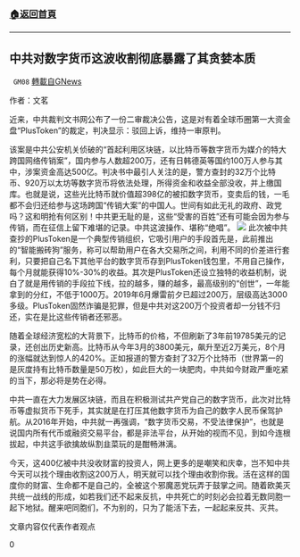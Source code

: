###  [:house:返回首頁](https://github.com/ourhimalayas/txt)
---

## 中共对数字货币这波收割彻底暴露了其贪婪本质
` GM08` [轉載自GNews](https://gnews.org/zh-hans/621963/)

作者：文茗

近来，中共裁判文书网公布了一份二审裁决公告，这是对有着全球币圈第一大资金盘“PlusToken”的裁定，判决显示：驳回上诉，维持一审原判。

该案是中共公安机关侦破的“首起利用区块链，以比特币等数字货币为媒介的特大跨国网络传销案”，国内参与人数超200万，还有日韩德英等国约100万人参与其中，涉案资金高达500亿。判决书中最引人关注的是，警方查封的32万个比特币、920万以太坊等数字货币将依法处理，所得资金和收益全部没收，并上缴国库。也就是说，这些光比特币就价值超398亿的被扣数字货币，变卖后的钱，一毛都不会归还给参与这场跨国“传销大案”的中国人。世间有如此无礼的政府、政党吗？这和明抢有何区别！中共更无耻的是，这些“受害的百姓”还有可能会因为参与传销，而在征信上留下难堪的记录。中共这波操作、堪称“绝唱”。
![]()![](https://gnews-media-offload.s3.amazonaws.com/wp-content/uploads/2020/12/06063731/304a70356478574a5a58.jpg)
此次被中共查抄的PlusToken是一个典型传销组织，它吸引用户的手段首先是，此前推出的“智能搬砖狗”服务，称可以帮助用户在各大交易所之间，利用不同的价差进行套利，只要把自己名下其他平台的数字货币存到PlusToken钱包里，不用自己操作，每个月就能获得10%-30%的收益。其次是PlusToken还设立独特的收益机制，说白了就是用传销的手段拉下线，拉的越多，赚的越多，最高级别的“创世”，一年能拿到的分红，不低于1000万。2019年6月爆雷前夕已超过200万，层级高达3000多级。PlusToken固然诈骗是犯罪，但是中共对这200万个投资者却一分钱不归还，实在是比这些传销者还邪恶。

随着全球经济宽松的大背景下，比特币的价格，不但刷新了3年前19785美元的记录，还创出历史新高。比特币从今年3月的3800美元，飙升至近2万美元，8个月的涨幅就达到惊人的420%。正如报道的警方查封了32万个比特币（世界第一的是灰度持有比特币数量是50万枚），如此巨大的一块肥肉，中共如今财政严重吃紧的当下，那必将是势在必得。

中共一直在大力发展区块链，而且在积极测试共产党自己的数字货币，此次对比特币等虚拟货币下死手，其实就是在打压其他数字货币为自己的数字人民币保驾护航。从2016年开始，中共就一再强调，“数字货币交易，不受法律保护”，也就是说国内所有代币或融资交易平台，都是非法平台，从开始的视而不见，到如今连根拔起，中共这手欲擒故纵割韭菜玩的是酣畅淋漓。

今天，这400亿被中共没收财富的投资人，网上更多的是嘲笑和庆幸，岂不知中共今天可以找个理由收割这200万人，明天就可以找个理由收割你我。活在这样的国度你的财富、生命都不是自己的，全被这个邪魔恶党玩弄于鼓掌之间。随着欧美灭共统一战线的形成，如若我们还不起来反抗，中共死亡的时刻必会拉着无数同胞一起下地狱。醒来吧同胞们，不为别的，只为了能活下去，一起起来反共、灭共。

文章内容仅代表作者观点

0
